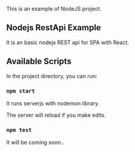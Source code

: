 This is an example of NodeJS project.

## Nodejs RestApi Example
It is an basic nodejs REST api for SPA with React.

## Available Scripts

In the project directory, you can run:

### `npm start`

It runs serverjs with nodemon library.

The server will reload if you make edits.

### `npm test`

It will be coming soon..

